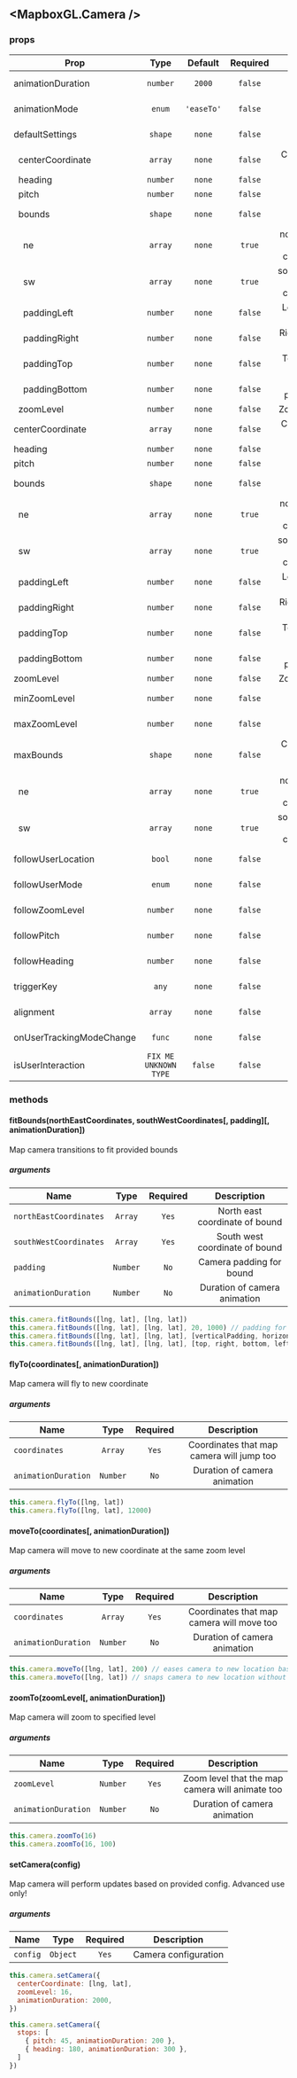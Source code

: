 ## <MapboxGL.Camera />
### 

### props
| Prop | Type | Default | Required | Description |
| ---- | :--: | :-----: | :------: | :----------: |
| animationDuration | `number` | `2000` | `false` | FIX ME NO DESCRIPTION |
| animationMode | `enum` | `'easeTo'` | `false` | FIX ME NO DESCRIPTION |
| defaultSettings | `shape` | `none` | `false` | FIX ME NO DESCRIPTION |
| &nbsp;&nbsp;centerCoordinate | `array` | `none` | `false` | Center coordinate on map [lng, lat] |
| &nbsp;&nbsp;heading | `number` | `none` | `false` | Heading on map |
| &nbsp;&nbsp;pitch | `number` | `none` | `false` | Pitch on map |
| &nbsp;&nbsp;bounds | `shape` | `none` | `false` | FIX ME NO DESCRIPTION |
| &nbsp;&nbsp;&nbsp;&nbsp;ne | `array` | `none` | `true` | northEastCoordinates - North east coordinate of bound |
| &nbsp;&nbsp;&nbsp;&nbsp;sw | `array` | `none` | `true` | southWestCoordinates - North east coordinate of bound |
| &nbsp;&nbsp;&nbsp;&nbsp;paddingLeft | `number` | `none` | `false` | Left camera padding for bounds |
| &nbsp;&nbsp;&nbsp;&nbsp;paddingRight | `number` | `none` | `false` | Right camera padding for bounds |
| &nbsp;&nbsp;&nbsp;&nbsp;paddingTop | `number` | `none` | `false` | Top camera padding for bounds |
| &nbsp;&nbsp;&nbsp;&nbsp;paddingBottom | `number` | `none` | `false` | Bottom camera padding for bounds |
| &nbsp;&nbsp;zoomLevel | `number` | `none` | `false` | Zoom level of the map |
| centerCoordinate | `array` | `none` | `false` | Center coordinate on map [lng, lat] |
| heading | `number` | `none` | `false` | Heading on map |
| pitch | `number` | `none` | `false` | Pitch on map |
| bounds | `shape` | `none` | `false` | FIX ME NO DESCRIPTION |
| &nbsp;&nbsp;ne | `array` | `none` | `true` | northEastCoordinates - North east coordinate of bound |
| &nbsp;&nbsp;sw | `array` | `none` | `true` | southWestCoordinates - North east coordinate of bound |
| &nbsp;&nbsp;paddingLeft | `number` | `none` | `false` | Left camera padding for bounds |
| &nbsp;&nbsp;paddingRight | `number` | `none` | `false` | Right camera padding for bounds |
| &nbsp;&nbsp;paddingTop | `number` | `none` | `false` | Top camera padding for bounds |
| &nbsp;&nbsp;paddingBottom | `number` | `none` | `false` | Bottom camera padding for bounds |
| zoomLevel | `number` | `none` | `false` | Zoom level of the map |
| minZoomLevel | `number` | `none` | `false` | FIX ME NO DESCRIPTION |
| maxZoomLevel | `number` | `none` | `false` | FIX ME NO DESCRIPTION |
| maxBounds | `shape` | `none` | `false` | Constrain the view to these bounds (Android only) |
| &nbsp;&nbsp;ne | `array` | `none` | `true` | northEastCoordinates - North east coordinate of bound |
| &nbsp;&nbsp;sw | `array` | `none` | `true` | southWestCoordinates - South west coordinate of bound |
| followUserLocation | `bool` | `none` | `false` | FIX ME NO DESCRIPTION |
| followUserMode | `enum` | `none` | `false` | FIX ME NO DESCRIPTION |
| followZoomLevel | `number` | `none` | `false` | FIX ME NO DESCRIPTION |
| followPitch | `number` | `none` | `false` | FIX ME NO DESCRIPTION |
| followHeading | `number` | `none` | `false` | FIX ME NO DESCRIPTION |
| triggerKey | `any` | `none` | `false` | FIX ME NO DESCRIPTION |
| alignment | `array` | `none` | `false` | FIX ME NO DESCRIPTION |
| onUserTrackingModeChange | `func` | `none` | `false` | FIX ME NO DESCRIPTION |
| isUserInteraction | `FIX ME UNKNOWN TYPE` | `false` | `false` | FIX ME NO DESCRIPTION |

### methods
#### fitBounds(northEastCoordinates, southWestCoordinates[, padding][, animationDuration])

Map camera transitions to fit provided bounds

##### arguments
| Name | Type | Required | Description  |
| ---- | :--: | :------: | :----------: |
| `northEastCoordinates` | `Array` | `Yes` | North east coordinate of bound |
| `southWestCoordinates` | `Array` | `Yes` | South west coordinate of bound |
| `padding` | `Number` | `No` | Camera padding for bound |
| `animationDuration` | `Number` | `No` | Duration of camera animation |



```javascript
this.camera.fitBounds([lng, lat], [lng, lat])
this.camera.fitBounds([lng, lat], [lng, lat], 20, 1000) // padding for all sides
this.camera.fitBounds([lng, lat], [lng, lat], [verticalPadding, horizontalPadding], 1000)
this.camera.fitBounds([lng, lat], [lng, lat], [top, right, bottom, left], 1000)
```


#### flyTo(coordinates[, animationDuration])

Map camera will fly to new coordinate

##### arguments
| Name | Type | Required | Description  |
| ---- | :--: | :------: | :----------: |
| `coordinates` | `Array` | `Yes` | Coordinates that map camera will jump too |
| `animationDuration` | `Number` | `No` | Duration of camera animation |



```javascript
this.camera.flyTo([lng, lat])
this.camera.flyTo([lng, lat], 12000)
```


#### moveTo(coordinates[, animationDuration])

Map camera will move to new coordinate at the same zoom level

##### arguments
| Name | Type | Required | Description  |
| ---- | :--: | :------: | :----------: |
| `coordinates` | `Array` | `Yes` | Coordinates that map camera will move too |
| `animationDuration` | `Number` | `No` | Duration of camera animation |



```javascript
this.camera.moveTo([lng, lat], 200) // eases camera to new location based on duration
this.camera.moveTo([lng, lat]) // snaps camera to new location without any easing
```


#### zoomTo(zoomLevel[, animationDuration])

Map camera will zoom to specified level

##### arguments
| Name | Type | Required | Description  |
| ---- | :--: | :------: | :----------: |
| `zoomLevel` | `Number` | `Yes` | Zoom level that the map camera will animate too |
| `animationDuration` | `Number` | `No` | Duration of camera animation |



```javascript
this.camera.zoomTo(16)
this.camera.zoomTo(16, 100)
```


#### setCamera(config)

Map camera will perform updates based on provided config. Advanced use only!

##### arguments
| Name | Type | Required | Description  |
| ---- | :--: | :------: | :----------: |
| `config` | `Object` | `Yes` | Camera configuration |



```javascript
this.camera.setCamera({
  centerCoordinate: [lng, lat],
  zoomLevel: 16,
  animationDuration: 2000,
})

this.camera.setCamera({
  stops: [
    { pitch: 45, animationDuration: 200 },
    { heading: 180, animationDuration: 300 },
  ]
})
```



